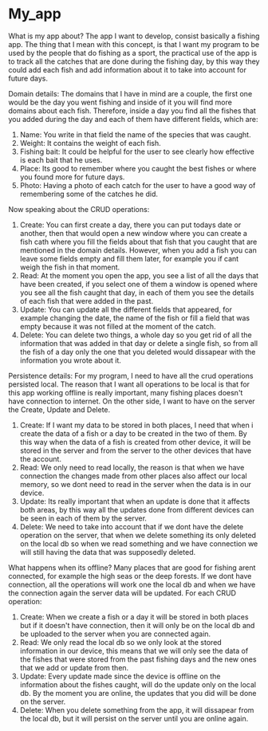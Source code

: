 # My_app

What is my app about?
The app I want to develop, consist basically a fishing app. The thing that I mean with this concept, is that I want my program to be used by the people that do fishing as a sport, the practical use of the app is to track all the catches that are done during the fishing day, by this way they could add each fish and add information about it to take into account for future days.

Domain details:
The domains that I have in mind are a couple, the first one would be the day you went fishing and inside of it you will find more domains about each fish. Therefore, inside a day you find all the fishes that you added during the day and each of them have different fields, which are: 
1. Name: You write in that field the name of the species that was caught.
2. Weight: It contains the weight of each fish.
3. Fishing bait: It could be helpful for the user to see clearly how effective is each bait that he uses.
4. Place: Its good to remember where you caught the best fishes or where you found more for future days.
5. Photo: Having a photo of each catch for the user to have a good way of remembering some of the catches he did.


Now speaking about the CRUD operations:
1. Create: You can first create a day, there you can put todays date or another, then that would open a new window where you can create a fish cath where you fill the fields about that fish that you caught that are mentioned in the domain details. However, when you add a fish you can leave some fields empty and fill them later, for example you if cant weigh the fish in that moment.
2. Read: At the moment you open the app, you see a list of all the days that have been created, if you select one of them a window is opened where you see all the fish caught that day, in each of them you see the details of each fish that were added in the past.
3. Update: You can update all the different fields that appeared, for example changing the date, the name of the fish or fill a field that was empty because it was not filled at the moment of the catch.
4. Delete: You can delete two things, a whole day so you get rid of all the information that was added in that day or delete a single fish, so from all the fish of a day only the one that you deleted would dissapear with the information you wrote about it.

Persistence details:
For my program, I need to have all the crud operations persisted local. The reason that I want all operations to be local is that for this app working offline is really important, many fishing places doesn't have connection to internet. 
On the other side, I want to have on the server the Create, Update and Delete.
1. Create: If I want my data to be stored in both places, I need that when i create the data of a fish or a day to be created in the two of them.
By this way when the data of a fish is created from other device, it will be stored in the server and from the server to the other devices that have the account.
2. Read: We only need to read locally, the reason is that when we have connection the changes made from other places also affect our local memory, so we dont need to read in the server when the data is in our device.
4. Update: Its really important that when an update is done that it affects both areas, by this way all the updates done from different devices can be seen in each of them by the server.
5. Delete: We need to take into account that if we dont have the delete operation on the server, that when we delete something its only deleted on the local db so when we read something and we have connection we will still having the data that was supposedly deleted.


What happens when its offline?
Many places that are good for fishing arent connected, for example the high seas or the deep forests.
If we dont have connection, all the operations will work one the local db and when we have the connection again the server data will be updated. For each CRUD operation:
1. Create: When we create a fish or a day it will be stored in both places but if it doesn't have connection, then it will only be on the local db and be uploaded to the server when you are connected again.
2. Read: We only read the local db so we only look at the stored information in our device, this means that we will only see the data of the fishes that were stored from the past fishing days and the new ones that we add or update from then.
3. Update: Every update made since the device is offline on the information about the fishes caught, will do the update only on the local db. By the moment you are online, the updates that you did will be done on the server.
4. Delete: When you delete something from the app, it will dissapear from the local db, but it will persist on the server until you are online again.





















